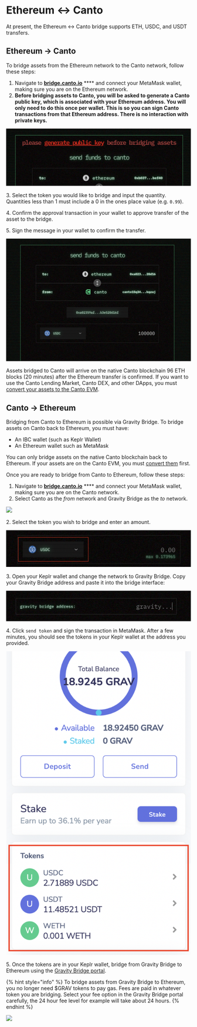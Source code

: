 # Ethereum <-> Canto

At present, the Ethereum <-> Canto bridge supports ETH, USDC, and USDT transfers.

## Ethereum -> Canto <a href="#ethereum-canto" id="ethereum-canto"></a>

To bridge assets from the Ethereum network to the Canto network, follow these steps:

1. Navigate to [**bridge.canto.io**](https://bridge.canto.io) \*\*\*\* and connect your MetaMask wallet, making sure you are on the Ethereum network.
2. **Before bridging assets to Canto, you will be asked to generate a Canto public key, which is associated with your Ethereum address. You will only need to do this once per wallet. This is so you can sign Canto transactions from that Ethereum address. There is no interaction with private keys.**

![](<../../.gitbook/assets/image (30).png>)

3\. Select the token you would like to bridge and input the quantity. Quantities less than 1 must include a 0 in the ones place value (e.g. `0.99`).

4\. Confirm the approval transaction in your wallet to approve transfer of the asset to the bridge.

5\. Sign the message in your wallet to confirm the transfer.

![](<../../.gitbook/assets/Screen Shot 2022-08-11 at 8.45.08 PM.png>)

Assets bridged to Canto will arrive on the native Canto blockchain 96 ETH blocks (20 minutes) after the Ethereum transfer is confirmed. If you want to use the Canto Lending Market, Canto DEX, and other DApps, you must [convert your assets to the Canto EVM](../converting-assets.md).

## Canto -> Ethereum <a href="#canto-ethereum" id="canto-ethereum"></a>

Bridging from Canto to Ethereum is possible via Gravity Bridge. To bridge assets on Canto back to Ethereum, you must have:

* An IBC wallet (such as Keplr Wallet)
* An Ethereum wallet such as MetaMask

You can only bridge assets on the native Canto blockchain back to Ethereum. If your assets are on the Canto EVM, you must [convert them](../converting-assets.md) first.

Once you are ready to bridge from Canto to Ethereum, follow these steps:

1. Navigate to [**bridge.canto.io**](https://bridge.canto.io) \*\*\*\* and connect your MetaMask wallet, making sure you are on the Canto network.
2. Select Canto as the _from_ network and Gravity Bridge as the _to_ network.

![](<../../.gitbook/assets/Screen Shot 2022-08-17 at 3.44.23 AM.png>)

2\. Select the token you wish to bridge and enter an amount.

![](<../../.gitbook/assets/Screen Shot 2022-08-17 at 3.46.51 AM.png>)

3\. Open your Keplr wallet and change the network to Gravity Bridge. Copy your Gravity Bridge address and paste it into the bridge interface:

![](<../../.gitbook/assets/Screen Shot 2022-08-17 at 3.51.28 AM.png>)

4\. Click `send token` and sign the transaction in MetaMask. After a few minutes, you should see the tokens in your Keplr wallet at the address you provided.

<img src="../../.gitbook/assets/Screen Shot 2022-08-17 at 4.09.04 AM.png" alt="" data-size="original">

5\. Once the tokens are in your Keplr wallet, bridge from Gravity Bridge to Ethereum using the [Gravity Bridge portal](https://bridge.blockscape.network/).

{% hint style="info" %}
To bridge assets from Gravity Bridge to Ethereum, you no longer need $GRAV tokens to pay gas. Fees are paid in whatever token you are bridging. Select your fee option in the Gravity Bridge portal carefully, the 24 hour fee level for example will take about 24 hours.
{% endhint %}

![](<../../.gitbook/assets/Screen Shot 2022-08-17 at 3.59.58 AM.png>)

##
